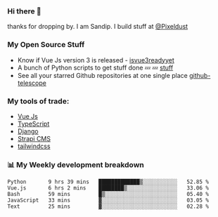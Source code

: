 ### Hi there 👋

thanks for dropping by.
I am Sandip. I build stuff at [@Pixeldust](github.com/pixeldust-in/)

###  **My Open Source Stuff**

 - Know if Vue Js version 3 is released -  [isvue3readyyet](https://github.com/sandiprb/isvue3readyyet)
 - A bunch of Python scripts to get stuff done 💤 💤 [stuff](https://github.com/sandiprb/stuff)
 - See all your starred Github repositories at one single place [github-telescope](https://github.com/sandiprb/github-telescope)



###  **My tools of trade:**
 - [Vue Js](https://github.com/vuejs/vue/)
 - [TypeScript](https://github.com/microsoft/TypeScript)
 - [Django](github.com/django/django)
 - [Strapi CMS](github.com/strapi/strapi)
 - [tailwindcss](https://github.com/tailwindlabs/tailwindcss)


###  📊 **My Weekly development breakdown**
<!--START_SECTION:waka-->
```text
Python       9 hrs 39 mins   █████████████▒░░░░░░░░░░░   52.85 % 
Vue.js       6 hrs 2 mins    ████████▒░░░░░░░░░░░░░░░░   33.06 % 
Bash         59 mins         █▒░░░░░░░░░░░░░░░░░░░░░░░   05.40 % 
JavaScript   33 mins         ▓░░░░░░░░░░░░░░░░░░░░░░░░   03.05 % 
Text         25 mins         ▓░░░░░░░░░░░░░░░░░░░░░░░░   02.28 % 
```
<!--END_SECTION:waka-->
